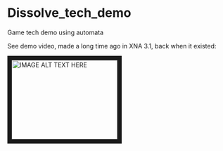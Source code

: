 # Dissolve_tech_demo
Game tech demo using automata

See demo video, made a long time ago in XNA 3.1, back when it existed:

<a href="http://www.youtube.com/watch?feature=player_embedded&v=u96Ih0VquWM
" target="_blank"><img src="http://img.youtube.com/vi/u96Ih0VquWM/0.jpg" 
alt="IMAGE ALT TEXT HERE" width="240" height="180" border="10" /></a>


